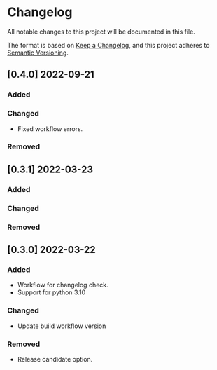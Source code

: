 # Changelog

All notable changes to this project will be documented in this file.

The format is based on [Keep a Changelog](https://keepachangelog.com/en/1.0.0/),
and this project adheres to [Semantic Versioning](https://semver.org/spec/v2.0.0.html).

## [0.4.0] 2022-09-21

### Added

### Changed
* Fixed workflow errors.

### Removed


## [0.3.1] 2022-03-23

### Added

### Changed

### Removed


## [0.3.0] 2022-03-22

### Added
- Workflow for changelog check.
- Support for python 3.10

### Changed
- Update build workflow version

### Removed
- Release candidate option.
